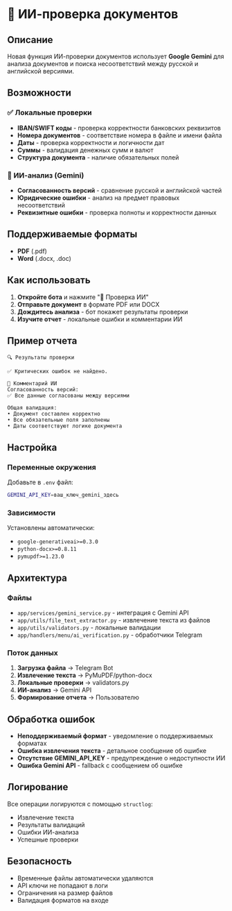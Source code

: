 # 🤖 ИИ-проверка документов

## Описание

Новая функция ИИ-проверки документов использует **Google Gemini** для анализа документов и поиска несоответствий между русской и английской версиями.

## Возможности

### ✅ Локальные проверки
- **IBAN/SWIFT коды** - проверка корректности банковских реквизитов
- **Номера документов** - соответствие номера в файле и имени файла
- **Даты** - проверка корректности и логичности дат
- **Суммы** - валидация денежных сумм и валют
- **Структура документа** - наличие обязательных полей

### 🤖 ИИ-анализ (Gemini)
- **Согласованность версий** - сравнение русской и английской частей
- **Юридические ошибки** - анализ на предмет правовых несоответствий
- **Реквизитные ошибки** - проверка полноты и корректности данных

## Поддерживаемые форматы

- **PDF** (.pdf)
- **Word** (.docx, .doc)

## Как использовать

1. **Откройте бота** и нажмите "🤖 Проверка ИИ"
2. **Отправьте документ** в формате PDF или DOCX
3. **Дождитесь анализа** - бот покажет результаты проверки
4. **Изучите отчет** - локальные ошибки и комментарии ИИ

## Пример отчета

```
🔍 Результаты проверки

✅ Критических ошибок не найдено.

🤖 Комментарий ИИ
Согласованность версий:
✅ Все данные согласованы между версиями

Общая валидация:
• Документ составлен корректно
• Все обязательные поля заполнены
• Даты соответствуют логике документа
```

## Настройка

### Переменные окружения

Добавьте в `.env` файл:

```bash
GEMINI_API_KEY=ваш_ключ_gemini_здесь
```

### Зависимости

Установлены автоматически:
- `google-generativeai>=0.3.0`
- `python-docx>=0.8.11`
- `pymupdf>=1.23.0`

## Архитектура

### Файлы
- `app/services/gemini_service.py` - интеграция с Gemini API
- `app/utils/file_text_extractor.py` - извлечение текста из файлов
- `app/utils/validators.py` - локальные валидации
- `app/handlers/menu/ai_verification.py` - обработчики Telegram

### Поток данных
1. **Загрузка файла** → Telegram Bot
2. **Извлечение текста** → PyMuPDF/python-docx
3. **Локальные проверки** → validators.py
4. **ИИ-анализ** → Gemini API
5. **Формирование отчета** → Пользователю

## Обработка ошибок

- **Неподдерживаемый формат** - уведомление о поддерживаемых форматах
- **Ошибка извлечения текста** - детальное сообщение об ошибке
- **Отсутствие GEMINI_API_KEY** - предупреждение о недоступности ИИ
- **Ошибка Gemini API** - fallback с сообщением об ошибке

## Логирование

Все операции логируются с помощью `structlog`:
- Извлечение текста
- Результаты валидаций
- Ошибки ИИ-анализа
- Успешные проверки

## Безопасность

- Временные файлы автоматически удаляются
- API ключи не попадают в логи
- Ограничения на размер файлов
- Валидация форматов на входе 
